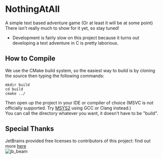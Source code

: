 # NothingAtAll 
A simple text based adventure game  (Or at least it will be at some point)  
There isn't really much to show for it yet, so stay tuned!
- Development is fairly slow on this project because it turns out developing a text adventure in C is pretty laborious.

## How to Compile
We use the CMake build system, so the easiest way to build is by cloning the source then typing the following commands:  
```console
mkdir build 
cd build
cmake ../
```
Then open up the project in your IDE or compiler of choice (MSVC is not officially supported. Try [MSYS2](https://www.msys2.org/) using GCC or Clang instead.)  
You can call the directory whatever you want, it doesn't have to be "build".

## Special Thanks

JetBrains provided free licenses to contributors of this project: find out more [here](https://www.jetbrains.com/community/opensource/)  
![jb_beam](https://user-images.githubusercontent.com/104514709/186678034-72493c51-b73e-461b-a02f-57471bb6ce5a.png)
